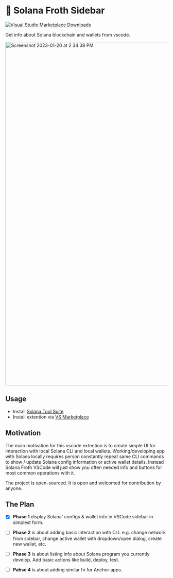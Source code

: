 # 🌊 Solana Froth Sidebar

[![Visual Studio Marketplace Downloads](https://img.shields.io/visual-studio-marketplace/i/SiriusHash.solana-froth?label=vscode%20installs)](https://marketplace.visualstudio.com/items?itemName=SiriusHash.solana-froth)

Get info about Solana blockchain and wallets from vscode.

<img width="1068" alt="Screenshot 2023-01-20 at 2 34 38 PM" src="https://user-images.githubusercontent.com/188568/213696229-0b39de74-863b-492e-add8-c15d35339f4f.png">

## Usage

- Install [Solana Tool Suite](https://docs.solana.com/cli/install-solana-cli-tools)
- Install extention via [VS Marketplace](https://marketplace.visualstudio.com/items?itemName=SiriusHash.solana-froth)

## Motivation

The main motivation for this vscode extention is to create simple UI for interaction with local Solana CLI and local wallets.
Working/developing app with Solana locally requires person constantly repeat same CLI commands to show / update Solana config information or active wallet details. Instead Solana Froth VSCode will just show you often needed info and buttons for most common operations with it.

The project is open-sourced. It is open and welcomed for contribution by anyone.

## The Plan

- [X] **Phase 1** display Solana' configs & wallet info in VSCode sidebar in simplest form.
- [ ] **Phase 2** is about adding basic interaction with CLI. e.g. change network from sidebar, change active wallet with dropdown/open dialog, create new wallet, etc.
- [ ] **Phase 3** is about listing info about Solana program you currently develop. Add basic actions like build, deploy, test.
- [ ] **Pahse 4** is about adding similar fn for Anchor apps.

